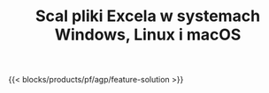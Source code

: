 ﻿---
title: Scal pliki Excela w systemach Windows, Linux i macOS 
weight: 7730
url: /pl/merger
description: Bezpłatna aplikacja i interfejsy API do łączenia plików Excel XLS, XLSX, CSV, TSV, ODS, SXC i FODS
---
{{< blocks/products/pf/agp/feature-solution >}} 

